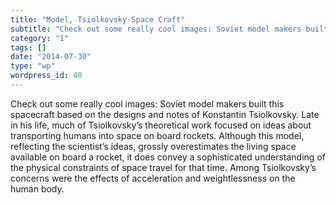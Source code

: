 ```yaml
---
title: "Model, Tsiolkovsky Space Craft"
subtitle: "Check out some really cool images: Soviet model makers built this spacecraft based on the designs an..."
category: "1"
tags: []
date: "2014-07-30"
type: "wp"
wordpress_id: 40
---
```

Check out some really cool images: Soviet model makers built this spacecraft based on the designs and notes of Konstantin Tsiolkovsky. Late in his life, much of Tsiolkovsky’s theoretical work focused on ideas about transporting humans into space on board rockets. Although this model, reflecting the scientist’s ideas, grossly overestimates the living space available on board a rocket, it does convey a sophisticated understanding of the physical constraints of space travel for that time. Among Tsiolkovsky’s concerns were the effects of acceleration and weightlessness on the human body.